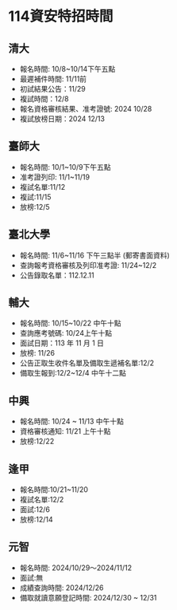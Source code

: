 # 114資安特招時間
## 清大
* 報名時間: 10/8~10/14下午五點
* 最遲補件時間: 11/11前
* 初試結果公告：11/29
* 複試時間：12/8
* 報名資格審核結果、准考證號:  2024 10/28 
* 複試放榜日期：2024 12/13 


## 臺師大
* 報名時間: 10/1~10/9下午五點
* 准考證列印: 11/1~11/19
* 複試名單:11/12
* 複試:11/15
* 放榜:12/5


## 臺北大學
* 報名時間: 11/6~11/16 下午三點半 (郵寄書面資料)
* 查詢報考資格審核及列印准考證: 11/24~12/2
* 公告錄取名單：112.12.11 

## 輔大
* 報名時間: 10/15~10/22 中午十點
* 查詢應考號碼: 10/24上午十點
* 面試日期：113 年 11 月 1 日
* 放榜: 11/26
* 公告正取生收件名單及備取生遞補名單:12/2
* 備取生報到:12/2~12/4 中午十二點


## 中興
* 報名時間: 10/24 ~ 11/13 中午十點
* 資格審核通知: 11/21 上午十點
* 放榜:12/22

## 逢甲
* 報名時間:10/21~11/20
* 複試名單:12/2
* 面試:12/6
* 放榜:12/14

## 元智
* 報名時間: 2024/10/29～2024/11/12
* 面試:無
* 成績查詢時間: 2024/12/26
* 備取就讀意願登記時間: 2024/12/30 ~ 12/31

